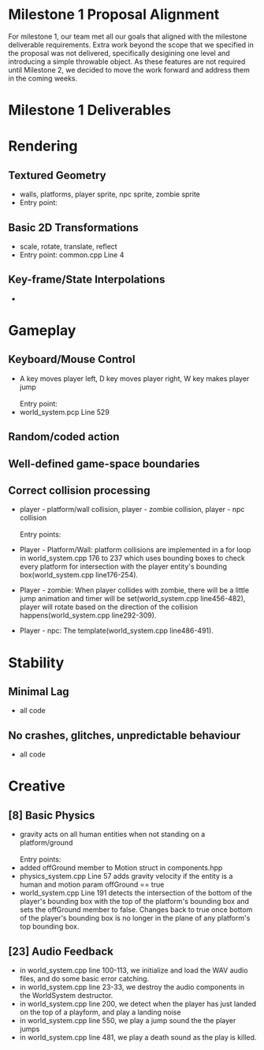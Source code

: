 # Milestone 1 Proposal Alignment
For milestone 1, our team met all our goals that aligned with the milestone deliverable requirements. Extra work beyond the scope that we specified in the proposal was not delivered, specifically desigining one level and introducing a simple throwable object. As these features are not required until Milestone 2, we decided to move the work forward and address them in the coming weeks.
# Milestone 1 Deliverables
# Rendering

## Textured Geometry

- walls, platforms, player sprite, npc sprite, zombie sprite
- Entry point:

## Basic 2D Transformations

- scale, rotate, translate, reflect
- Entry point: common.cpp Line 4

## Key-frame/State Interpolations

-

# Gameplay

## Keyboard/Mouse Control

- A key moves player left, D key moves player right, W key makes player jump
  <br>
  <br>
  Entry point:
- world_system.pcp Line 529

## Random/coded action

## Well-defined game-space boundaries

## Correct collision processing

- player - platform/wall collision, player - zombie collision, player - npc collision
  <br>
  <br>
  Entry points:
- Player - Platform/Wall: platform collisions are implemented in a for loop in world_system.cpp 176 to 237 which uses bounding boxes to check every platform for intersection with the player entity's bounding box(world_system.cpp line176-254).

- Player - zombie: When player collides with zombie, there will be a little jump animation and timer will be set(world_system.cpp line456-482), player will rotate based on the direction of the collision happens(world_system.cpp line292-309).

- Player - npc: The template(world_system.cpp line486-491).

# Stability

## Minimal Lag

- all code

## No crashes, glitches, unpredictable behaviour

- all code

# Creative

## [8] Basic Physics

- gravity acts on all human entities when not standing on a platform/ground
  <br>
  <br>
  Entry points:
- added offGround member to Motion struct in components.hpp
- physics_system.cpp Line 57 adds gravity velocity if the entity is a human and motion param offGround == true
- world_system.cpp Line 191 detects the intersection of the bottom of the player's bounding box with the top of the platform's bounding box and sets the offGround member to false. Changes back to true once bottom of the player's bounding box is no longer in the plane of any platform's top bounding box.

## [23] Audio Feedback
- in world_system.cpp line 100-113, we initialize and load the WAV audio files, and do some basic error catching.
- in world_system.cpp line 23-33, we destroy the audio components in the WorldSystem destructor.
- in world_system.cpp line 200, we detect when the player has just landed on the top of a playform, and play a landing noise
- in world_system.cpp line 550, we play a jump sound the the player jumps
- in world_system.cpp line 481, we play a death sound as the play is killed.
